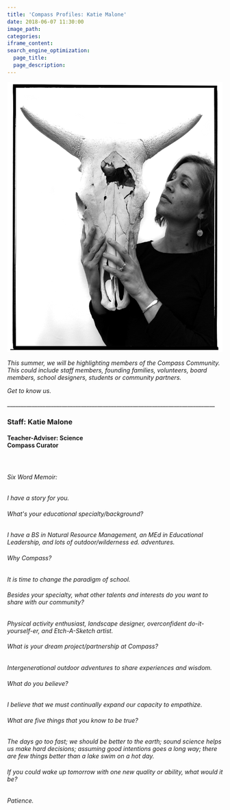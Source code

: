 ```yaml
---
title: 'Compass Profiles: Katie Malone'
date: 2018-06-07 11:30:00
image_path:
categories:
iframe_content:
search_engine_optimization:
  page_title:
  page_description:
---
```


![](/assets/images/katie002.png)

*This summer, we will be highlighting members of the Compass Community.&nbsp; This could include staff members, founding families, volunteers, board members, school designers, students or community partners.*

*Get to know us.*

\_\_\_\_\_\_\_\_\_\_\_\_\_\_\_\_\_\_\_\_\_\_\_\_\_\_\_\_\_\_\_\_\_\_\_\_\_\_\_\_\_\_\_\_\_\_\_\_\_\_\_\_\_\_\_\_\_\_\_\_\_\_\_\_\_\_\_\_\_\_\_\_\_\_\_\_

### Staff: Katie Malone

#### Teacher-Adviser: Science<br>Compass Curator

#### &nbsp;

###### Six Word Memoir:&nbsp;

*I have a story for you.*

###### What's your educational specialty/background?

*I have a BS in Natural Resource Management, an MEd in Educational Leadership, and lots of outdoor/wilderness ed. adventures.*

###### Why Compass?

*It is time to change the paradigm of school.*

###### Besides your specialty, what other talents and interests do you want to share with our community?

*Physical activity enthusiast, landscape designer, overconfident do-it-yourself-er, and Etch-A-Sketch artist.*

###### What is your dream project/partnership at Compass?

*Intergenerational outdoor adventures to share experiences and wisdom.*

###### What do you believe?

*I believe that we must continually expand our capacity to empathize.*

###### What are five things that you know to be true?

*The days go too fast; we should be better to the earth; sound science helps us make hard decisions; assuming good intentions goes a long way; there are few things better than a lake swim on a hot day.*

###### If you could wake up tomorrow with one new quality or ability, what would it be?

*Patience.*